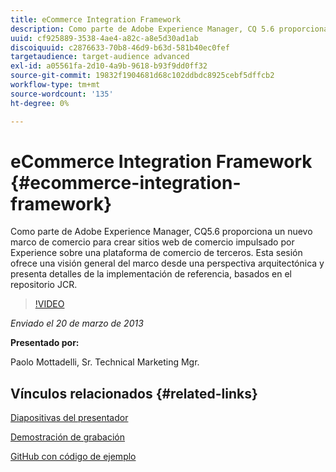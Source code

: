 ```yaml
---
title: eCommerce Integration Framework
description: Como parte de Adobe Experience Manager, CQ 5.6 proporciona un nuevo marco de comercio para crear sitios web de comercio impulsado por la experiencia sobre una plataforma de comercio de terceros. Esta sesión ofrece una visión general del marco desde una perspectiva arquitectónica y presenta algunos detalles de la implementación de referencia, basados en el repositorio JCR.
uuid: cf925889-3538-4ae4-a82c-a8e5d30ad1ab
discoiquuid: c2876633-70b8-46d9-b63d-581b40ec0fef
targetaudience: target-audience advanced
exl-id: a05561fa-2d10-4a9b-9618-b93f9dd0ff32
source-git-commit: 19832f1904681d68c102ddbdc8925cebf5dffcb2
workflow-type: tm+mt
source-wordcount: '135'
ht-degree: 0%

---
```


# eCommerce Integration Framework {#ecommerce-integration-framework}

Como parte de Adobe Experience Manager, CQ5.6 proporciona un nuevo marco de comercio para crear sitios web de comercio impulsado por Experience sobre una plataforma de comercio de terceros. Esta sesión ofrece una visión general del marco desde una perspectiva arquitectónica y presenta detalles de la implementación de referencia, basados en el repositorio JCR.

>[!VIDEO](https://video.tv.adobe.com/v/19577/?quality=9)

*Enviado el 20 de marzo de 2013*

**Presentado por:**

Paolo Mottadelli, Sr. Technical Marketing Mgr.

## Vínculos relacionados {#related-links}

[Diapositivas del presentador](https://www.slideshare.net/paolomoz/aem-cq-ecommerce-framework)

[Demostración de grabación](https://vimeo.com/62251523)

[GitHub con código de ejemplo](https://github.com/paolomoz/cq-commerce-impl-sample)
